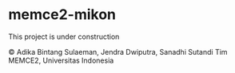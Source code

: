 # memce2-mikon
This project is under construction

© Adika Bintang Sulaeman, Jendra Dwiputra, Sanadhi Sutandi 
Tim MEMCE2, Universitas Indonesia
